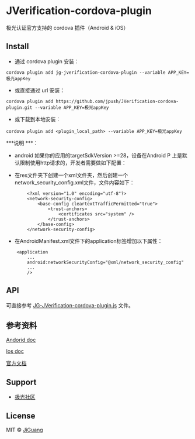 # JVerification-cordova-plugin
极光认证官方支持的 cordova 插件（Android &amp; iOS）


## Install

- 通过 cordova plugin 安装：

```shell
cordova plugin add jg-jverification-cordova-plugin --variable APP_KEY=极光appKey
```

- 或直接通过 url 安装：

```shell
cordova plugin add https://github.com/jpush/JVerification-cordova-plugin.git --variable APP_KEY=极光appKey
```

- 或下载到本地安装：

```shell
cordova plugin add <plugin_local_path> --variable APP_KEY=极光appKey
```


***说明 ***：
+ android 如果你的应用的targetSdkVersion >=28，设备在Android P 上是默认限制使用http请求的，开发者需要做如下配置：

+ 在res文件夹下创建一个xml文件夹，然后创建一个network_security_config.xml文件，文件内容如下：

~~~
        <?xml version="1.0" encoding="utf-8"?>
        <network-security-config>
            <base-config cleartextTrafficPermitted="true">
                <trust-anchors>
                    <certificates src="system" />
                </trust-anchors>
            </base-config>
        </network-security-config>
~~~

+ 在AndroidManifest.xml文件下的application标签增加以下属性：

~~~
    <application
        ...
        android:networkSecurityConfig="@xml/network_security_config"
        ...
        />
~~~



## API

可直接参考 [JG-JVerification-cordova-plugin.js](/www/JG-JVerification-cordova-plugin.js) 文件。

## 参考资料

[Andorid doc](/doc/android.md)

[Ios doc](/doc/ios.md)

[官方文档](https://docs.jiguang.cn/jverification/guideline/intro/)

## Support

- [极光社区](http://community.jiguang.cn/)

## License

MIT © [JiGuang](/license)

